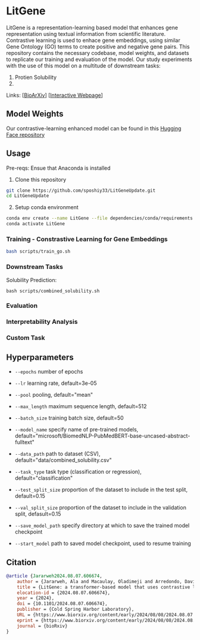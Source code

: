 # LitGene
LitGene is a representation-learning based model that enhances gene representation using textual information from scientific literature. Contrastive learning is used to enhace gene embeddings, using similar Gene Ontology (GO) terms to create positive and negative gene pairs. This repository contains the necessary codebase, model weights, and datasets to replicate our training and evaluation of the model. Our study experiments with the use of this model on a multitude of downstream tasks:

1. Protien Solubility
2. 


Links: [[BioArXiv](https://www.biorxiv.org/content/10.1101/2024.08.07.606674v2.abstract)] [[Interactive Webpage](http://64.106.39.56:5000/)]


## Model Weights
Our contrastive-learning enhanced model can be found in this [Hugging Face repository](https://huggingface.co/tumorailab/LitGene_ContrastiveLearning)

## Usage
Pre-reqs: Ensue that Anaconda is installed
1. Clone this repository
```bash
git clone https://github.com/sposhiy33/LitGeneUpdate.git
cd LitGeneUpdate
```
2. Setup conda environment
```bash
conda env create --name LitGene --file dependencies/conda/requirements.yml
conda activate LitGene
```
### Training - Constrastive Learning for Gene Embeddings
```bash
bash scripts/train_go.sh
```
### Downstream Tasks
Solubility Prediction:
```
bash scripts/combined_solubility.sh
```

### Evaluation

### Interpretability Analysis 

### Custom Task

## Hyperparameters
- ```--epochs``` number of epochs
  
- ```--lr``` learning rate, default=3e-05
  
- ```--pool``` pooling, default="mean"
  
- ```--max_length``` maximum sequence length, default=512
  
- ```--batch_size``` training batch size, default=50
  
- ```--model_name``` specify name of pre-trained models, default="microsoft/BiomedNLP-PubMedBERT-base-uncased-abstract-fulltext"
  
- ```--data_path``` path to dataset (CSV), default="data/combined_solubility.csv"
  
- ```--task_type``` task type (classification or regression), default="classification"

- ```--test_split_size``` proportion of the dataset to include in the test split, default=0.15

- ```--val_split_size``` proportion of the dataset to include in the validation split, defasult=0.15

- ```--save_model_path``` specify directory at which to save the trained model checkpoint

- ```--start_model``` path to saved model checkpoint, used to resume training

## Citation
```bibtex
@article {Jararweh2024.08.07.606674,
	author = {Jararweh, Ala and Macaulay, Oladimeji and Arredondo, David and Oyebamiji, Olufunmilola M and Hu, Yue and Tafoya, Luis and Zhang, Yanfu and Virupakshappa, Kushal and Sahu, Avinash},
	title = {LitGene: a transformer-based model that uses contrastive learning to integrate textual information into gene representations},
	elocation-id = {2024.08.07.606674},
	year = {2024},
	doi = {10.1101/2024.08.07.606674},
	publisher = {Cold Spring Harbor Laboratory},
	URL = {https://www.biorxiv.org/content/early/2024/08/08/2024.08.07.606674},
	eprint = {https://www.biorxiv.org/content/early/2024/08/08/2024.08.07.606674.full.pdf},
	journal = {bioRxiv}
}
```
